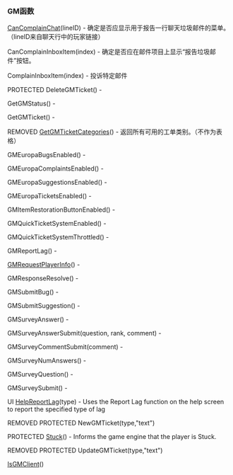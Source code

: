 ### GM函数

[CanComplainChat](https://wow.gamepedia.com/API_CanComplainChat)\(lineID\) - 确定是否应显示用于报告一行聊天垃圾邮件的菜单。（lineID来自聊天行中的玩家链接）

CanComplainInboxItem\(index\) - 确定是否应在邮件项目上显示“报告垃圾邮件”按钮。

ComplainInboxItem\(index\) - 投诉特定邮件

PROTECTED DeleteGMTicket\(\) -

GetGMStatus\(\) -

GetGMTicket\(\) -

REMOVED [GetGMTicketCategories](https://wow.gamepedia.com/API_GetGMTicketCategories)\(\) - 返回所有可用的工单类别。（不作为表格）

GMEuropaBugsEnabled\(\) -

GMEuropaComplaintsEnabled\(\) -

GMEuropaSuggestionsEnabled\(\) -

GMEuropaTicketsEnabled\(\) -

GMItemRestorationButtonEnabled\(\) -

GMQuickTicketSystemEnabled\(\) -

GMQuickTicketSystemThrottled\(\) -

GMReportLag\(\) -

[GMRequestPlayerInfo](https://wow.gamepedia.com/API_GMRequestPlayerInfo)\(\) -

GMResponseResolve\(\) -

GMSubmitBug\(\) -

GMSubmitSuggestion\(\) -

GMSurveyAnswer\(\) -

GMSurveyAnswerSubmit\(question, rank, comment\) -

GMSurveyCommentSubmit\(comment\) -

GMSurveyNumAnswers\(\) -

GMSurveyQuestion\(\) -

GMSurveySubmit\(\) -

UI [HelpReportLag](https://wow.gamepedia.com/API_HelpReportLag)\(type\) - Uses the Report Lag function on the help screen to report the specified type of lag

REMOVED PROTECTED NewGMTicket\(type,"text"\)

PROTECTED [Stuck](https://wow.gamepedia.com/API_Stuck)\(\) - Informs the game engine that the player is Stuck.

REMOVED PROTECTED UpdateGMTicket\(type,"text"\)

[IsGMClient](https://wow.gamepedia.com/API_IsGMClient)\(\)



